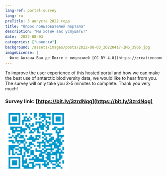 ```yaml
---
lang-ref: portal-survey
lang: ru
preTitle: 3 августа 2022 года
title: "Опрос пользователей портала"
description: "Мы хотим вас услушать!"
date:  2022-08-03
categories: ["новости"]
background: /assets/images/posts/2022-08-03_20220417-IMG_3965.jpg
imageLicense: |
  Фото Антона Ван де Пютте с лицензией [CC BY 4.0](https://creativecommons.org/licenses/by/4.0/)
---
```


To improve the user experience of this hosted portal and how we can make the best use of antarctic biodiversity data, we would like to hear from you. 
The survey will only take you 3-5 minutes to complete. Thank you very much!

### Survey link: [https://bit.ly/3zrdNqg](https://bit.ly/3zrdNqg)

<img src="/assets/images/hosted-portal-survey.png" alt="QR code to survey" width="200"/>
